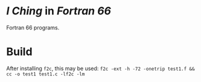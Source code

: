 # *I Ching* in *Fortran 66*

Fortran 66 programs.

# Build
After installing `f2c`, this may be used:
`f2c -ext -h -72 -onetrip test1.f && cc -o test1 test1.c -lf2c -lm`
